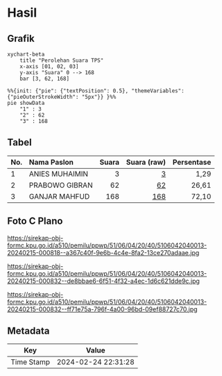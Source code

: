 # Hasil

## Grafik

```mermaid
xychart-beta
    title "Perolehan Suara TPS"
    x-axis [01, 02, 03]
    y-axis "Suara" 0 --> 168
    bar [3, 62, 168]
```

```mermaid
%%{init: {"pie": {"textPosition": 0.5}, "themeVariables": {"pieOuterStrokeWidth": "5px"}} }%%
pie showData
    "1" : 3
    "2" : 62
    "3" : 168
```

## Tabel

| No. | Nama Paslon    | Suara | Suara (raw) | Persentase |
|:--- |:-------------- | -----:| -----------:| ----------:|
| 1   | ANIES MUHAIMIN | 3     | [3][p-1]    | 1,29       |
| 2   | PRABOWO GIBRAN | 62    | [62][p-2]   | 26,61      |
| 3   | GANJAR MAHFUD  | 168   | [168][p-3]  | 72,10      |


[p-1]: https://github.com/gigit-pemilu/pemilu-2024-51-bali/blob/main/pilpres/hitung-suara/sub/51-bali/sub/06-bangli/sub/04-kintamani/sub/2040-satra/sub/013-tps/sub/paslon-1.txt
[p-2]: https://github.com/gigit-pemilu/pemilu-2024-51-bali/blob/main/pilpres/hitung-suara/sub/51-bali/sub/06-bangli/sub/04-kintamani/sub/2040-satra/sub/013-tps/sub/paslon-2.txt
[p-3]: https://github.com/gigit-pemilu/pemilu-2024-51-bali/blob/main/pilpres/hitung-suara/sub/51-bali/sub/06-bangli/sub/04-kintamani/sub/2040-satra/sub/013-tps/sub/paslon-3.txt

## Foto C Plano

https://sirekap-obj-formc.kpu.go.id/a510/pemilu/ppwp/51/06/04/20/40/5106042040013-20240215-000818--a367c40f-9e6b-4c4e-8fa2-13ce270adaae.jpg

https://sirekap-obj-formc.kpu.go.id/a510/pemilu/ppwp/51/06/04/20/40/5106042040013-20240215-000832--de8bbae6-6f51-4f32-a4ec-1d6c621dde9c.jpg

https://sirekap-obj-formc.kpu.go.id/a510/pemilu/ppwp/51/06/04/20/40/5106042040013-20240215-000832--ff71e75a-796f-4a00-96bd-09ef88727c70.jpg


## Metadata

| Key        | Value               |
| ---------- | ------------------- |
| Time Stamp | 2024-02-24 22:31:28 |



